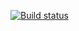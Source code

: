 [![Build status](https://ci.appveyor.com/api/projects/status/e76ku55mqyl47yek?svg=true)](https://ci.appveyor.com/project/MarinaFriauf/selenium-9vdnk)
